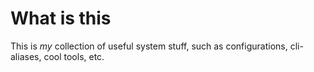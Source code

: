 # What is this

This is *my* collection of useful system stuff, such as configurations, cli-aliases, cool tools, etc.

